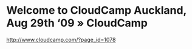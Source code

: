 <!--
id: 168014433
link: http://kevinisom.info/post/168014433/welcome-to-cloudcamp-auckland-aug-29th-09-cloudcamp
slug: welcome-to-cloudcamp-auckland-aug-29th-09-cloudcamp
date: Fri Aug 21 2009 19:46:59 GMT+1200 (NZST)
raw: {"blog_name":"kevinisom","id":168014433,"post_url":"http://kevinisom.info/post/168014433/welcome-to-cloudcamp-auckland-aug-29th-09-cloudcamp","slug":"welcome-to-cloudcamp-auckland-aug-29th-09-cloudcamp","type":"link","date":"2009-08-21 07:46:59 GMT","timestamp":1250840819,"state":"published","format":"html","reblog_key":"B86SUZQ3","tags":[],"short_url":"http://tmblr.co/Zw68YyA0x9X","highlighted":[],"feed_item":"http://www.cloudcamp.com/?page_id=1078","from_feed_id":"650234","note_count":0,"title":"Welcome to CloudCamp Auckland, Aug 29th ‘09 » CloudCamp","url":"http://www.cloudcamp.com/?page_id=1078","description":""}
publish: 2009-08-021
tags: 
title: Welcome to CloudCamp Auckland, Aug 29th ‘09 » CloudCamp
-->


Welcome to CloudCamp Auckland, Aug 29th ‘09 » CloudCamp
=======================================================

<http://www.cloudcamp.com/?page_id=1078>

